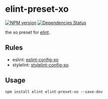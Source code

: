 # elint-preset-xo

[![NPM version][npm-image]][npm-url]
[![Dependencies Status][dependencies-image]][dependencies-url]

the xo preset for [elint](https://github.com/keenwon/elint).

## Rules

- eslint: [eslint-config-xo](https://github.com/xojs/eslint-config-xo)
- stylelint: [stylelint-config-xo](https://github.com/xojs/stylelint-config-xo)

## Usage

```shell
npm install elint elint-preset-xo --save-dev
```

[npm-image]: https://badge.fury.io/js/elint-preset-xo.svg
[npm-url]: https://www.npmjs.com/package/elint-preset-xo
[dependencies-image]: https://david-dm.org/keenwon/elint-preset-xo.svg
[dependencies-url]: https://david-dm.org/keenwon/elint-preset-xo
